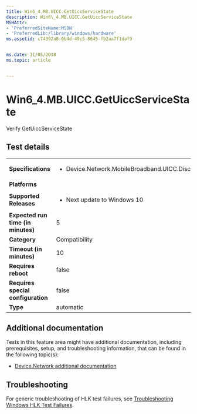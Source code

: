 ```yaml
---
title: Win6_4.MB.UICC.GetUiccServiceState
description: Win6\_4.MB.UICC.GetUiccServiceState
MSHAttr:
- 'PreferredSiteName:MSDN'
- 'PreferredLib:/library/windows/hardware'
ms.assetid: c74392a8-0b4d-49c5-8645-fb2aa7f1daf9


ms.date: 11/05/2018
ms.topic: article


---
```


# Win6_4.MB.UICC.GetUiccServiceState


Verify GetUiccServiceState

## Test details

|||
|---|---|
| **Specifications**  | <ul><li>Device.Network.MobileBroadband.UICC.Discretional</li></ul> |  
| **Platforms**   | <ul></ul> |
| **Supported Releases** | <ul><li>Next update to Windows 10</li></ul> |
|**Expected run time (in minutes)**| 5 |
|**Category**| Compatibility |
|**Timeout (in minutes)**| 10 |
|**Requires reboot**| false |
|**Requires special configuration**| false |
|**Type**| automatic |



## <span id="Additional_documentation"></span><span id="additional_documentation"></span><span id="ADDITIONAL_DOCUMENTATION"></span>Additional documentation


Tests in this feature area might have additional documentation, including prerequisites, setup, and troubleshooting information, that can be found in the following topic(s):

-   [Device.Network additional documentation](device-network-additional-documentation.md)

## <span id="Troubleshooting"></span><span id="troubleshooting"></span><span id="TROUBLESHOOTING"></span>Troubleshooting


For generic troubleshooting of HLK test failures, see [Troubleshooting Windows HLK Test Failures](../user/troubleshooting-windows-hlk-test-failures.md).










